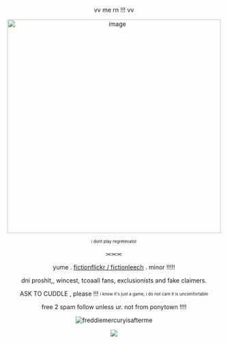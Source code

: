 
 <p align="center">vv me rn !!! vv</p>
 <p align="center">
<img width="500" height="500" alt="image" src="https://github.com/user-attachments/assets/480d9cb2-c0f2-4b48-b688-0e9f0356ad42" />
</h4>
 <p align="center"><sub><sup>i dont play regretevator</sup></sub></p>


<p align="center">⫘⫘⫘</p>

<p align="center">yume . <ins>fictionflickr / fictionleech</ins> . minor !!!!!</p> 
<p align="center">dni proshit,, wincest, tcoaall fans, exclusionists and fake claimers.</p>
<p align="center">ASK TO CUDDLE , please !!!
<sub><sup>i know it's just a game, i do not care it is uncomfortable</sup></sub>
<p align="center">free 2 spam follow unless ur. not from ponytown !!!!</p>


<p align="center"> <img src="https://komarev.com/ghpvc/?username=freddiemercuryisafterme&label=hi%20there%20^_^&color=1e0b0b&style=flat" alt="freddiemercuryisafterme" /> </p>

<p align="center"> 
 
</p>
<p align="center"> <img src="https://github.com/user-attachments/assets/3bde3362-a113-42a0-a25b-0527cc9b28cd" /> </p>
